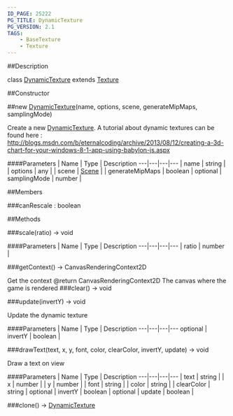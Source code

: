 ```yaml
---
ID_PAGE: 25222
PG_TITLE: DynamicTexture
PG_VERSION: 2.1
TAGS:
    - BaseTexture
    - Texture
---
```

##Description

class [DynamicTexture](/classes/2.2-alpha/DynamicTexture) extends [Texture](/classes/2.2-alpha/Texture)



##Constructor

##new [DynamicTexture](/classes/2.2-alpha/DynamicTexture)(name, options, scene, generateMipMaps, samplingMode)

Create a new [DynamicTexture](/classes/2.2-alpha/DynamicTexture).
A tutorial about dynamic textures can be found here : http://blogs.msdn.com/b/eternalcoding/archive/2013/08/12/creating-a-3d-chart-for-your-windows-8-1-app-using-babylon-js.aspx

####Parameters
 | Name | Type | Description
---|---|---|---
 | name | string | 
 | options | any | 
 | scene | [Scene](/classes/2.2-alpha/Scene) | 
 | generateMipMaps | boolean | 
optional | samplingMode | number | 

##Members

###canRescale : boolean



##Methods

###scale(ratio) &rarr; void



####Parameters
 | Name | Type | Description
---|---|---|---
 | ratio | number | 

###getContext() &rarr; CanvasRenderingContext2D

Get the context
@return CanvasRenderingContext2D The canvas where the game is rendered
###clear() &rarr; void


###update(invertY) &rarr; void

Update the dynamic texture

####Parameters
 | Name | Type | Description
---|---|---|---
optional | invertY | boolean | 

###drawText(text, x, y, font, color, clearColor, invertY, update) &rarr; void

Draw a text on view

####Parameters
 | Name | Type | Description
---|---|---|---
 | text | string | 
 | x | number | 
 | y | number | 
 | font | string | 
 | color | string | 
 | clearColor | string | 
optional | invertY | boolean | 
optional | update | boolean | 

###clone() &rarr; [DynamicTexture](/classes/2.2-alpha/DynamicTexture)


